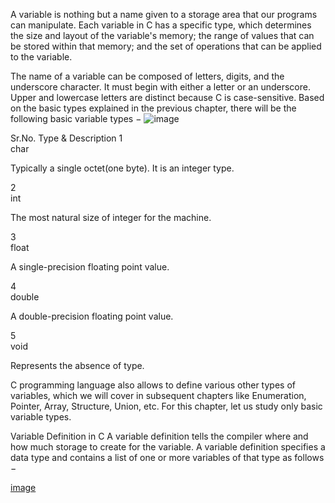 A variable is nothing but a name given to a storage area that our programs can manipulate. Each variable in C has a specific type, which determines the size and layout of the variable's memory; the range of values that can be stored within that memory; and the set of operations that can be applied to the variable.

The name of a variable can be composed of letters, digits, and the underscore character. It must begin with either a letter or an underscore. Upper and lowercase letters are distinct because C is case-sensitive. Based on the basic types explained in the previous chapter, there will be the following basic variable types −
![image](https://user-images.githubusercontent.com/125429673/234249754-666b1e2b-b815-443b-90b0-843a69018feb.png)

Sr.No.	Type & Description
1	
char

Typically a single octet(one byte). It is an integer type.

2	
int

The most natural size of integer for the machine.

3	
float

A single-precision floating point value.

4	
double

A double-precision floating point value.

5	
void

Represents the absence of type.

C programming language also allows to define various other types of variables, which we will cover in subsequent chapters like Enumeration, Pointer, Array, Structure, Union, etc. For this chapter, let us study only basic variable types.

Variable Definition in C
A variable definition tells the compiler where and how much storage to create for the variable. A variable definition specifies a data type and contains a list of one or more variables of that type as follows −

 [image](https://user-images.githubusercontent.com/125429673/234249817-94959aa3-a28c-4daf-84de-ae437a24bfd8.png)
  
